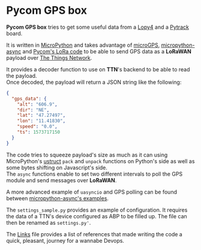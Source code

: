 # Pycom GPS box

**Pycom GPS box** tries to get some useful data from a [Lopy4](https://docs.pycom.io/gettingstarted/connection/lopy4/) and a [Pytrack](https://docs.pycom.io/datasheets/boards/pytrack/) board.

It is written in [MicroPython](https://micropython.org/) and takes advantage of [microGPS](https://github.com/inmcm/micropyGPS), [micropython-async](https://github.com/peterhinch/micropython-async) and [Pycom's LoRa code](https://docs.pycom.io/firmwareapi/pycom/network/lora/) to be able to send GPS data as a **LoRaWAN** payload over [The Things Network](https://www.thethingsnetwork.org/).

It provides a decoder function to use on **TTN**'s backend to be able to read the payload.   
Once decoded, the payload will return a JSON string like the following:

```JSON
{
  "gps_data": {
    "alt": "606.9",
    "dir": "NE",
    "lat": "47.27497",
    "lon": "11.41830",
    "speed": "0.0",
    "ts": 1573717150
  }
}
```
The code tries to squeeze payload's size as much as it can using MicroPython's [ustruct](https://docs.micropython.org/en/latest/library/ustruct.html) `pack` and `unpack` functions on Python's side as well as some bytes shifting on Javascript's side.    
The `async` functions enable to set two different intervals to poll the GPS module and send messages over **LoRaWAN**.

A more advanced example of `uasyncio` and GPS polling can be found between [micropython-async's examples](https://github.com/peterhinch/micropython-async/tree/master/gps).

The `settings_sample.py` provides an example of configuration. It requires the data of a TTN's device configured as ABP to be filled up. The file can then be renamed as `settings.py'`.       

The [Links](/Links.md) file provides a list of references that made writing the code a quick, pleasant, journey for a wannabe Devops.    
